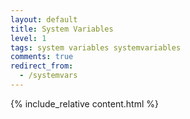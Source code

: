 ```yaml
---
layout: default
title: System Variables
level: 1
tags: system variables systemvariables
comments: true
redirect_from:
  - /systemvars
---
```



{% include_relative content.html %}

<script>jQuery(document).ready(function () { newSystemVariableSelect(); });</script>